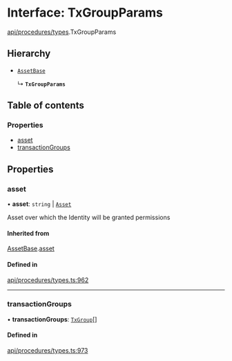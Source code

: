 # Interface: TxGroupParams

[api/procedures/types](../wiki/api.procedures.types).TxGroupParams

## Hierarchy

- [`AssetBase`](../wiki/api.procedures.types.AssetBase)

  ↳ **`TxGroupParams`**

## Table of contents

### Properties

- [asset](../wiki/api.procedures.types.TxGroupParams#asset)
- [transactionGroups](../wiki/api.procedures.types.TxGroupParams#transactiongroups)

## Properties

### asset

• **asset**: `string` \| [`Asset`](../wiki/api.entities.Asset.Asset)

Asset over which the Identity will be granted permissions

#### Inherited from

[AssetBase](../wiki/api.procedures.types.AssetBase).[asset](../wiki/api.procedures.types.AssetBase#asset)

#### Defined in

[api/procedures/types.ts:962](https://github.com/PolymeshAssociation/polymesh-sdk/blob/07b115c8/src/api/procedures/types.ts#L962)

___

### transactionGroups

• **transactionGroups**: [`TxGroup`](../wiki/types.TxGroup)[]

#### Defined in

[api/procedures/types.ts:973](https://github.com/PolymeshAssociation/polymesh-sdk/blob/07b115c8/src/api/procedures/types.ts#L973)
